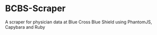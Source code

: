 # BCBS-Scraper
A scraper for physician data at Blue Cross Blue Shield using PhantomJS, Capybara and Ruby

